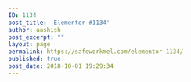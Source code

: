 ```yaml
---
ID: 1134
post_title: 'Elementor #1134'
author: aashish
post_excerpt: ""
layout: page
permalink: https://safeworkmel.com/elementor-1134/
published: true
post_date: 2018-10-01 19:29:34
---
```

<!-- wp:fl-builder/layout /-->